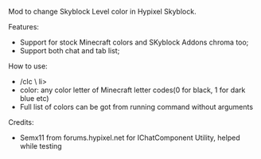 Mod to change Skyblock Level color in Hypixel Skyblock.

Features:
<ul>

  <li>Support for stock Minecraft colors and SKyblock Addons chroma too; </li>
  
  <li>Support both chat and tab list; </li>

</ul>
How to use: 
<ul>

   <li>/clc \<color\> </color>li>

   <li>color: any color letter of Minecraft letter codes(0 for black, 1 for dark blue etc)</li>

   <li>Full list of colors can be got from running command without arguments</li>

</ul>
Credits:
<ul>

  <li>Semx11 from forums.hypixel.net for IChatComponent Utility, helped while testing</li>

</ul>
